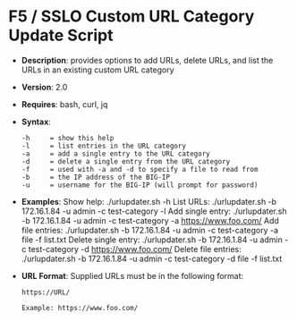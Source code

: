 # F5 / SSLO Custom URL Category Update Script #

- **Description**: provides options to add URLs, delete URLs, and list the URLs in an existing custom URL category
- **Version**: 2.0
- **Requires**: bash, curl, jq
- **Syntax**:

      -h     = show this help
      -l     = list entries in the URL category
      -a     = add a single entry to the URL category
      -d     = delete a single entry from the URL category
      -f     = used with -a and -d to specify a file to read from
      -b     = the IP address of the BIG-IP
      -u     = username for the BIG-IP (will prompt for password)

- **Examples**:
      Show help:            ./urlupdater.sh -h
      List URLs:            ./urlupdater.sh -b 172.16.1.84 -u admin -c test-category -l
      Add single entry:     ./urlupdater.sh -b 172.16.1.84 -u admin -c test-category -a https://www.foo.com/
      Add file entries:     ./urlupdater.sh -b 172.16.1.84 -u admin -c test-category -a file -f list.txt
      Delete single entry:  ./urlupdater.sh -b 172.16.1.84 -u admin -c test-category -d https://www.foo.com/
      Delete file entries:  ./urlupdater.sh -b 172.16.1.84 -u admin -c test-category -d file -f list.txt

- **URL Format**:
Supplied URLs must be in the following format:

      https://URL/

      Example: https://www.foo.com/

